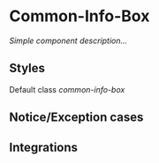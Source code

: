 # Common-Info-Box

_Simple component description..._

## Styles

Default class _common-info-box_

## Notice/Exception cases

## Integrations
